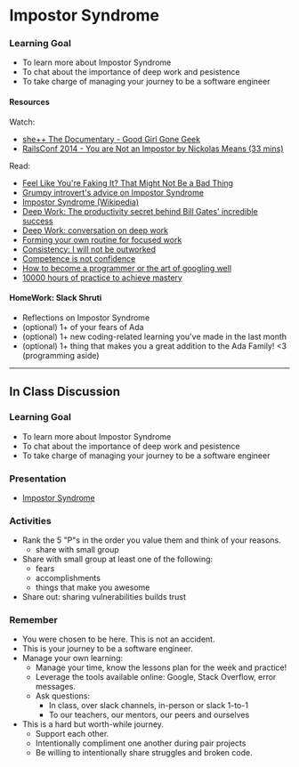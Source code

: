 # Impostor Syndrome

### Learning Goal
+ To learn more about Impostor Syndrome
+ To chat about the importance of deep work and pesistence
+ To take charge of managing your journey to be a software engineer

#### Resources
Watch:
+ [she++ The Documentary - Good Girl Gone Geek](https://www.youtube.com/watch?v=DqrfPCGo2aQ)
+ [RailsConf 2014 - You are Not an Impostor by Nickolas Means (33 mins)](https://www.youtube.com/watch?v=l_Vqp1dPuPo)

Read:
+ [Feel Like You're Faking It? That Might Not Be a Bad Thing](http://lifehacker.com/5928639/feel-like-youre-faking-it-that-might-not-be-a-bad-thing)
+ [Grumpy introvert's advice on Impostor Syndrome](http://www.quietrev.com/im-listening-stop-looking-at-me-the-grumpy-introverts-advice-on-impostor-syndrome/)
+ [Impostor Syndrome (Wikipedia)](https://en.wikipedia.org/wiki/Impostor_syndrome)
+ [Deep Work: The productivity secret behind Bill Gates' incredible success](https://www.inc.com/jessica-stillman/the-productivity-secret-behind-bill-gates-incredible-success.html)
+ [Deep Work: conversation on deep work](https://heleo.com/conversation-real-productivity-isnt-what-you-think-it-is/13728/)
+ [Forming your own routine for focused work](https://journal.thriveglobal.com/this-morning-routine-will-save-you-20-hours-per-week-c3088cd2c685#.ignrky3k7)
+ [Consistency: I will not be outworked](https://medium.com/personal-growth/consistency-beats-talent-luck-good-intentions-and-even-quality-66ba255aa4f7)
+ [Competence is not confidence](https://hbr.org/2013/08/why-do-so-many-incompetent-men)
+ [How to become a programmer or the art of googling well](https://okepi.wordpress.com/2014/08/21/how-to-become-a-programmer-or-the-art-of-googling-well/)
+ [10000 hours of practice to achieve mastery](http://wisdomgroup.com/blog/10000-hours-of-practice/)

#### HomeWork: Slack Shruti
+ Reflections on Impostor Syndrome
+ (optional) 1+ of your fears of Ada
+ (optional) 1+ new coding-related learning you've made in the last month
+ (optional) 1+ thing that makes you a great addition to the Ada Family! \<3 (programming aside)

<hr>

## In Class Discussion

### Learning Goal
+ To learn more about Impostor Syndrome
+ To chat about the importance of deep work and pesistence
+ To take charge of managing your journey to be a software engineer

### Presentation
+ [Impostor Syndrome](https://www.slideshare.net/secret/qJ8R1yCwybGvZU)

### Activities
+ Rank the 5 "P"s in the order you value them and think of your reasons.
  + share with small group
+ Share with small group at least one of the following:
  + fears
  + accomplishments
  + things that make you awesome
+ Share out: sharing vulnerabilities builds trust

### Remember
+ You were chosen to be here. This is not an accident.
+ This is your journey to be a software engineer.
+ Manage your own learning:
  + Manage your time, know the lessons plan for the week and practice!
  + Leverage the tools available online: Google, Stack Overflow, error messages.
  + Ask questions: 
    + In class, over slack channels, in-person or slack 1-to-1
    + To our teachers, our mentors, our peers and ourselves
+ This is a hard but worth-while journey.
  + Support each other.
  + Intentionally compliment one another during pair projects
  + Be willing to intentionally share struggles and broken code.
